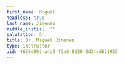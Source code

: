 ```yaml
---
first_name: Miguel
headless: true
last_name: Jimenez
middle_initial: ''
salutation: Dr.
title: Dr. Miguel Jimenez
type: instructor
uid: 4630d893-a4a9-f3a6-8628-0d34ed621953
---
```

